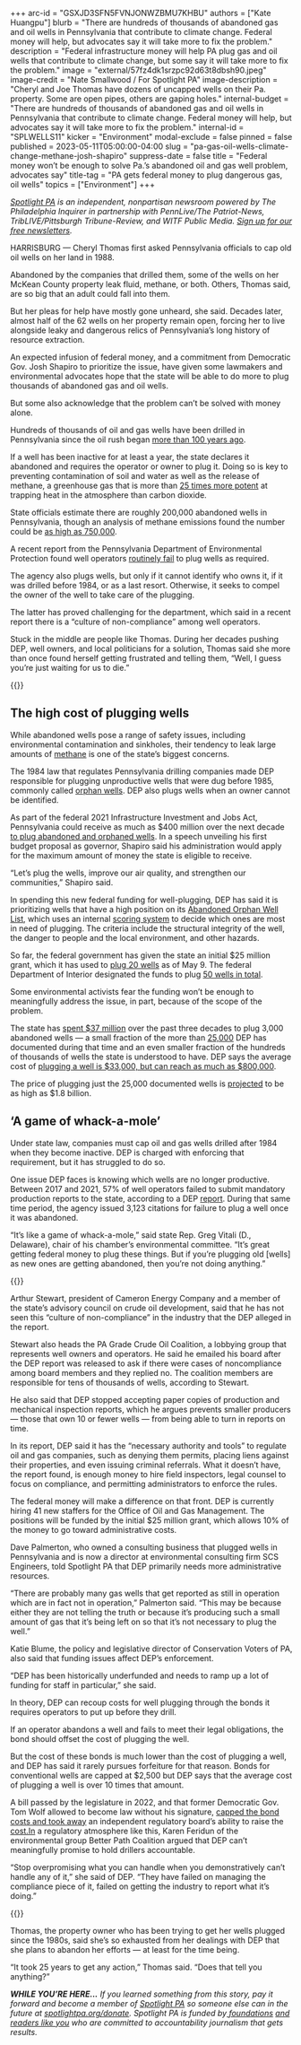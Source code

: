 +++
arc-id = "GSXJD3SFN5FVNJONWZBMU7KHBU"
authors = ["Kate Huangpu"]
blurb = "There are hundreds of thousands of abandoned gas and oil wells in Pennsylvania that contribute to climate change. Federal money will help, but advocates say it will take more to fix the problem."
description = "Federal infrastructure money will help PA plug gas and oil wells that contribute to climate change, but some say it will take more to fix the problem."
image = "external/57fz4dk1srzpc92d63t8dbsh90.jpeg"
image-credit = "Nate Smallwood / For Spotlight PA"
image-description = "Cheryl and Joe Thomas have dozens of uncapped wells on their Pa. property. Some are open pipes, others are gaping holes."
internal-budget = "There are hundreds of thousands of abandoned gas and oil wells in Pennsylvania that contribute to climate change. Federal money will help, but advocates say it will take more to fix the problem."
internal-id = "SPLWELLS11"
kicker = "Environment"
modal-exclude = false
pinned = false
published = 2023-05-11T05:00:00-04:00
slug = "pa-gas-oil-wells-climate-change-methane-josh-shapiro"
suppress-date = false
title = "Federal money won’t be enough to solve Pa.’s abandoned oil and gas well problem, advocates say"
title-tag = "PA gets federal money to plug dangerous gas, oil wells"
topics = ["Environment"]
+++

<a href="https://www.spotlightpa.org/"><i>Spotlight PA</i></a><i> is an independent, nonpartisan newsroom powered by The Philadelphia Inquirer in partnership with PennLive/The Patriot-News, TribLIVE/Pittsburgh Tribune-Review, and WITF Public Media. </i><a href="https://www.spotlightpa.org/newsletters"><i>Sign up for our free newsletters</i></a><i>.</i>

HARRISBURG — Cheryl Thomas first asked Pennsylvania officials to cap old oil wells on her land in 1988.

Abandoned by the companies that drilled them, some of the wells on her McKean County property leak fluid, methane, or both. Others, Thomas said, are so big that an adult could fall into them.

But her pleas for help have mostly gone unheard, she said. Decades later, almost half of the 62 wells on her property remain open, forcing her to live alongside leaky and dangerous relics of Pennsylvania’s long history of resource extraction.

<script src="https://www.spotlightpa.org/embed.js" async></script><div data-spl-embed-version="1" data-spl-src="https://www.spotlightpa.org/embeds/newsletter/"></div>

An expected infusion of federal money, and a commitment from Democratic Gov. Josh Shapiro to prioritize the issue, have given some lawmakers and environmental advocates hope that the state will be able to do more to plug thousands of abandoned gas and oil wells.

But some also acknowledge that the problem can’t be solved with money alone.

Hundreds of thousands of oil and gas wells have been drilled in Pennsylvania since the oil rush began <a href="https://todayinconservation.com/2018/07/august-27-first-oil-well-drilled-1859/">more than 100 years ago</a>.

If a well has been inactive for at least a year, the state declares it abandoned and requires the operator or owner to plug it. Doing so is key to preventing contamination of soil and water as well as the release of methane, a greenhouse gas that is more than <a href="https://www.epa.gov/gmi/importance-methane#:~:text=Methane%20is%20more%20than%2025,due%20to%20human%2Drelated%20activities.">25 times more potent</a> at trapping heat in the atmosphere than carbon dioxide.

State officials estimate there are roughly 200,000 abandoned wells in Pennsylvania, though an analysis of methane emissions found the number could be <a href="https://pubmed.ncbi.nlm.nih.gov/27849603/">as high as 750,000</a>.

A recent report from the Pennsylvania Department of Environmental Protection found well operators <a href="https://stateimpact.npr.org/pennsylvania/2023/01/24/pa-drillers-abandoned-thousands-of-natural-gas-wells-in-5-years-ignored-state-law-report-says/">routinely fail</a> to plug wells as required.

The agency also plugs wells, but only if it cannot identify who owns it, if it was drilled before 1984, or as a last resort. Otherwise, it seeks to compel the owner of the well to take care of the plugging.

The latter has proved challenging for the department, which said in a recent report there is a “culture of non-compliance” among well operators.

Stuck in the middle are people like Thomas. During her decades pushing DEP, well owners, and local politicians for a solution, Thomas said she more than once found herself getting frustrated and telling them, “Well, I guess you’re just waiting for us to die.”

{{<picture src="external/6t2hdeajp920tg464nzpcqfbag.jpeg" description="An abandoned well is seen on the property of Cheryl and Joe Thomas in Duke Center, Pa., on April 25, 2023." caption="An abandoned well is seen on the property of Cheryl and Joe Thomas in Duke Center, Pa., on April 25, 2023." credit="Nate Smallwood / For Spotlight PA">}} 

## The high cost of plugging wells

While abandoned wells pose a range of safety issues, including environmental contamination and sinkholes, their tendency to leak large amounts of <a href="https://www.princeton.edu/news/2014/12/09/abandoned-wells-can-be-super-emitters-greenhouse-gas">methane</a> is one of the state’s biggest concerns.

The 1984 law that regulates Pennsylvania drilling companies made DEP responsible for plugging unproductive wells that were dug before 1985, commonly called <a href="https://web.archive.org/20230204232300/https://www.dep.pa.gov/OurCommonWealth/pages/Article.aspx?post=91">orphan wells</a>. DEP also plugs wells when an owner cannot be identified.

As part of the federal 2021 Infrastructure Investment and Jobs Act, Pennsylvania could receive as much as $400 million over the next decade <a href="https://web.archive.org/20230206095124/https://www.dep.pa.gov/Business/Energy/OilandGasPrograms/OilandGasMgmt/LegacyWells/Pages/Infrastructure-Investment-and-Jobs-Act-(IIJA).aspx">to plug abandoned and orphaned wells</a>. In a speech unveiling his first budget proposal as governor, Shapiro said his administration would apply for the maximum amount of money the state is eligible to receive.

“Let’s plug the wells, improve our air quality, and strengthen our communities,” Shapiro said.

In spending this new federal funding for well-plugging, DEP has said it is prioritizing wells that have a high position on its <a href="https://web.archive.org/20230206095124/https://www.dep.pa.gov/Business/Energy/OilandGasPrograms/OilandGasMgmt/LegacyWells/Pages/Infrastructure-Investment-and-Jobs-Act-(IIJA).aspx">Abandoned Orphan Well List</a>, which uses an internal <a href="https://web.archive.org/20230206095124/https://www.dep.pa.gov/Business/Energy/OilandGasPrograms/OilandGasMgmt/LegacyWells/Pages/Infrastructure-Investment-and-Jobs-Act-(IIJA).aspx#">scoring system</a> to decide which ones are most in need of plugging. The criteria include the structural integrity of the well, the danger to people and the local environment, and other hazards.

So far, the federal government has given the state an initial $25 million grant, which it has used to <a href="https://padep-1.maps.arcgis.com/apps/instant/portfolio/index.html?appid=064e373125c34182b2e132dd50d7c619">plug 20 wells</a> as of May 9. The federal Department of Interior designated the funds to plug <a href="https://www.doi.gov/pressreleases/through-president-bidens-bipartisan-infrastructure-law-24-states-set-begin-plugging">50 wells in total</a>.

Some environmental activists fear the funding won’t be enough to meaningfully address the issue, in part, because of the scope of the problem.

The state has <a href="https://web.archive.org/20230506020258/https://dingo.telicon.com/pa/library/2022/20220207TZ.PDF">spent $37 million</a> over the past three decades to plug 3,000 abandoned wells — a small fraction of the more than <a href="https://web.archive.org/20230204232300/https://www.dep.pa.gov/OurCommonWealth/pages/Article.aspx?post=91">25,000</a> DEP has documented during that time and an even smaller fraction of the hundreds of thousands of wells the state is understood to have. DEP says the average cost of <a href="https://web.archive.org/20230204232300/https://www.dep.pa.gov/OurCommonWealth/pages/Article.aspx?post=91#:~:text=Once%20the%20well%20is%20plugged,to%20increase%20up%20to%20%24800%2C000.">plugging a well is $33,000, but can reach as much as $800,000</a>.

The price of plugging just the 25,000 documented wells is <a href="https://web.archive.org/20230506020258/https://dingo.telicon.com/pa/library/2022/20220207TZ.PDF">projected</a> to be as high as $1.8 billion.

## ‘A game of whack-a-mole’

Under state law, companies must cap oil and gas wells drilled after 1984 when they become inactive. DEP is charged with enforcing that requirement, but it has struggled to do so.

One issue DEP faces is knowing which wells are no longer productive. Between 2017 and 2021, 57% of well operators failed to submit mandatory production reports to the state, according to a DEP <a href="https://web.archive.org/20230105220315/https://files.dep.state.pa.us/OilGas/BOGM/BOGMPortalFiles/Governor's_Lapsing_Statement_Report_2022-12-29.pdf">report</a>. During that same time period, the agency issued 3,123 citations for failure to plug a well once it was abandoned.

“It’s like a game of whack-a-mole,” said state Rep. Greg Vitali (D., Delaware), chair of his chamber’s environmental committee. “It’s great getting federal money to plug these things. But if you’re plugging old [wells] as new ones are getting abandoned, then you’re not doing anything.”

{{<picture src="external/jrzy89c11qrnqmqt0rf9xd2w8r.jpeg" description="Joe Thomas clears leaves from an abandoned well on the Duke Center, Pa. property he and his wife, Cheryl, own." caption="Joe Thomas clears leaves from an abandoned well on the Duke Center, Pa. property he and his wife, Cheryl, own." credit="Nate Smallwood / For Spotlight PA">}} 

Arthur Stewart, president of Cameron Energy Company and a member of the state’s advisory council on crude oil development, said that he has not seen this “culture of non-compliance” in the industry that the DEP alleged in the report.

Stewart also heads the PA Grade Crude Oil Coalition, a lobbying group that represents well owners and operators. He said he emailed his board after the DEP report was released to ask if there were cases of noncompliance among board members and they replied no. The coalition members are responsible for tens of thousands of wells, according to Stewart.

He also said that DEP stopped accepting paper copies of production and mechanical inspection reports, which he argues prevents smaller producers — those that own 10 or fewer wells — from being able to turn in reports on time.

In its report, DEP said it has the “necessary authority and tools” to regulate oil and gas companies, such as denying them permits, placing liens against their properties, and even issuing criminal referrals. What it doesn’t have, the report found, is enough money to hire field inspectors, legal counsel to focus on compliance, and permitting administrators to enforce the rules.

The federal money will make a difference on that front. DEP is currently hiring 41 new staffers for the Office of Oil and Gas Management. The positions will be funded by the initial $25 million grant, which allows 10% of the money to go toward administrative costs.

Dave Palmerton, who owned a consulting business that plugged wells in Pennsylvania and is now a director at environmental consulting firm SCS Engineers, told Spotlight PA that DEP primarily needs more administrative resources.

“There are probably many gas wells that get reported as still in operation which are in fact not in operation,” Palmerton said. “This may be because either they are not telling the truth or because it’s producing such a small amount of gas that it’s being left on so that it’s not necessary to plug the well.”

Katie Blume, the policy and legislative director of Conservation Voters of PA, also said that funding issues affect DEP’s enforcement.

“DEP has been historically underfunded and needs to ramp up a lot of funding for staff in particular,” she said.

<script src="https://www.spotlightpa.org/embed.js" async></script><div data-spl-embed-version="1" data-spl-src="https://www.spotlightpa.org/embeds/donate/"></div>

In theory, DEP can recoup costs for well plugging through the bonds it requires operators to put up before they drill.

If an operator abandons a well and fails to meet their legal obligations, the bond should offset the cost of plugging the well.

But the cost of these bonds is much lower than the cost of plugging a well, and DEP has said it rarely pursues forfeiture for that reason. Bonds for conventional wells are capped at $2,500 but DEP says that the average cost of plugging a well is over 10 times that amount.

A bill passed by the legislature in 2022, and that former Democratic Gov. Tom Wolf allowed to become law without his signature, <a href="https://capitalandmain.com/pennsylvania-bill-jeopardizing-millions-in-oil-well-cleanup-funding-to-be-signed-by-governor-say-sources">capped the bond costs and took away</a> an independent regulatory board’s ability to raise the <a href="http://cost.In" target="_blank">cost.In</a> a regulatory atmosphere like this, Karen Feridun of the environmental group Better Path Coalition argued that DEP can’t meaningfully promise to hold drillers accountable.

“Stop overpromising what you can handle when you demonstratively can’t handle any of it,” she said of DEP. “They have failed on managing the compliance piece of it, failed on getting the industry to report what it’s doing.”

{{<picture src="external/jcfyyr0fvvxhzy5hp7veh6pmcg.jpeg" description="Cheryl and Joe Thomas with one of the dozens of abandoned wells on their Duke Center, Pa. property." caption="Cheryl and Joe Thomas with one of the dozens of abandoned wells on their Duke Center, Pa. property." credit="Nate Smallwood / For Spotlight PA">}} 

Thomas, the property owner who has been trying to get her wells plugged since the 1980s, said she’s so exhausted from her dealings with DEP that she plans to abandon her efforts — at least for the time being.

“It took 25 years to get any action,” Thomas said. “Does that tell you anything?”

<i><b>WHILE YOU’RE HERE...</b></i><i> If you learned something from this story, pay it forward and become a member of </i><a href="https://www.spotlightpa.org/"><i>Spotlight PA</i></a><i> so someone else can in the future at </i><a href="http://spotlightpa.org/donate"><i>spotlightpa.org/donate</i></a><i>. Spotlight PA is funded by</i><a href="https://www.spotlightpa.org/support"><i> foundations</i></a><i> </i><a href="https://www.spotlightpa.org/support"><i>and readers like you</i></a><i> who are committed to accountability journalism that gets results.</i>
